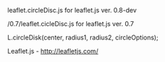 leaflet.circleDisc.js for leaflet.js ver. 0.8-dev

/0.7/leaflet.cicleDisc.js for leaflet.js ver. 0.7




L.circleDisk(center, radius1, radius2, circleOptions);





Leaflet.js - http://leafletjs.com/